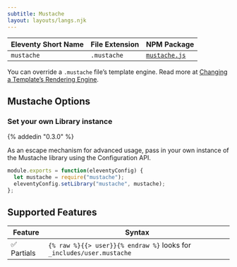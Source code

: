 ```yaml
---
subtitle: Mustache
layout: layouts/langs.njk
---
```

| Eleventy Short Name | File Extension | NPM Package                                           |
| ------------------- | -------------- | ----------------------------------------------------- |
| `mustache`          | `.mustache`    | [`mustache.js`](https://github.com/janl/mustache.js/) |

You can override a `.mustache` file’s template engine. Read more at [Changing a Template’s Rendering Engine](/docs/languages/).

## Mustache Options

### Set your own Library instance

{% addedin "0.3.0" %}

As an escape mechanism for advanced usage, pass in your own instance of the Mustache library using the Configuration API.

```js
module.exports = function(eleventyConfig) {
  let mustache = require("mustache");
  eleventyConfig.setLibrary("mustache", mustache);
};
```

## Supported Features

| Feature     | Syntax                                           |
| ----------- | ------------------------------------------------ |
| ✅ Partials | `{% raw %}{{> user}}{% endraw %}` looks for `_includes/user.mustache` |

